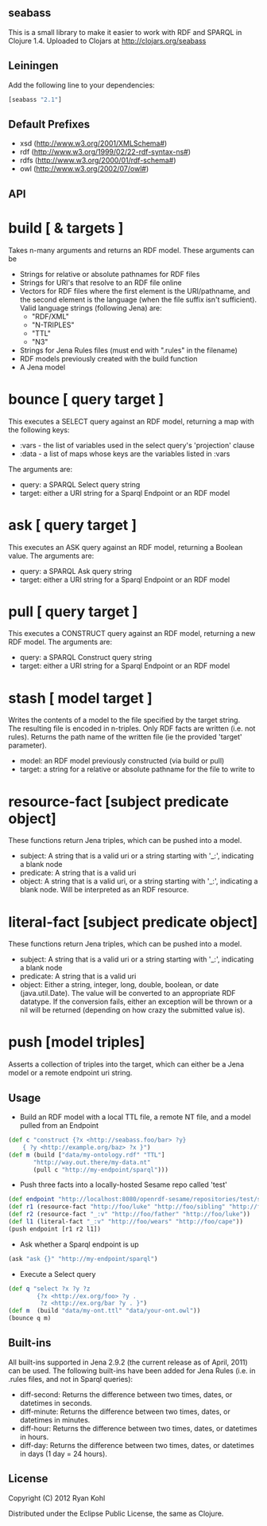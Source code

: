 seabass
----

This is a small library to make it easier to work with RDF and SPARQL in Clojure 1.4.  Uploaded to Clojars at http://clojars.org/seabass

Leiningen
----

Add the following line to your dependencies:

```clj
[seabass "2.1"]
```

Default Prefixes
----

- xsd  (http://www.w3.org/2001/XMLSchema#)
- rdf  (http://www.w3.org/1999/02/22-rdf-syntax-ns#)
- rdfs (http://www.w3.org/2000/01/rdf-schema#)
- owl  (http://www.w3.org/2002/07/owl#)

API
----

build [ & targets ]
====

Takes n-many arguments and returns an RDF model.  These arguments can be
	
- Strings for relative or absolute pathnames for RDF files
- Strings for URI's that resolve to an RDF file online
- Vectors for RDF files where the first element is the URI/pathname, and the 
  second element is the language (when the file suffix isn't sufficient).
  Valid language strings (following Jena) are:
	- "RDF/XML"
	- "N-TRIPLES"
	- "TTL"
	- "N3"
- Strings for Jena Rules files (must end with ".rules" in the filename)
- RDF models previously created with the build function
- A Jena model
		
bounce [ query target ]
====

This executes a SELECT query against an RDF model, returning a map with 
the following keys:
- :vars - the list of variables used in the select query's 'projection' clause
- :data - a list of maps whose keys are the variables listed in :vars

The arguments are:
	
- query: a SPARQL Select query string
- target: either a URI string for a Sparql Endpoint or an RDF model
		
ask [ query target ]
====

This executes an ASK query against an RDF model, returning a Boolean 
value.  The arguments are:

- query: a SPARQL Ask query string
- target: either a URI string for a Sparql Endpoint or an RDF model
		
pull [ query target ]
====

This executes a CONSTRUCT query against an RDF model, returning a 
new RDF model.  The arguments are:

- query: a SPARQL Construct query string
- target: either a URI string for a Sparql Endpoint or an RDF model

stash [ model target ]
====

Writes the contents of a model to the file specified by the target string.  
The resulting file is encoded in n-triples.  Only RDF facts are written 
(i.e. not rules).  Returns the path name of the written file (ie the 
provided 'target' parameter).

- model: an RDF model previously constructed (via build or pull)
- target: a string for a relative or absolute pathname for the file to write to


resource-fact [subject predicate object]
====

These functions return Jena triples, which can be pushed into a model.

- subject: A string that is a valid uri or a string starting with '_:', indicating a blank node
- predicate: A string that is a valid uri
- object: A string that is a valid uri, or a string starting with '_:', indicating a blank node.  Will be interpreted as an RDF resource.


literal-fact [subject predicate object]
====

These functions return Jena triples, which can be pushed into a model.

- subject: A string that is a valid uri or a string starting with '_:', indicating a blank node
- predicate: A string that is a valid uri
- object: Either a string, integer, long, double, boolean, or date (java.util.Date).  The value will be converted to an appropriate RDF datatype.  If the conversion fails, either an exception will be thrown or a nil will be returned (depending on how crazy the submitted value is).

push [model triples]
====

Asserts a collection of  triples into the target, which can either be a Jena model or a remote endpoint uri string.

Usage
----

-   Build an RDF model with a local TTL file, a remote NT file, and a model pulled from an Endpoint

```clj
(def c "construct {?x <http://seabass.foo/bar> ?y}
	{ ?y <http://example.org/baz> ?x }")
(def m (build ["data/my-ontology.rdf" "TTL"] 
       "http://way.out.there/my-data.nt" 
       (pull c "http://my-endpoint/sparql")))
```

- Push three facts into a locally-hosted Sesame repo called 'test'

```clj
(def endpoint "http://localhost:8080/openrdf-sesame/repositories/test/statements")
(def r1 (resource-fact "http://foo/luke" "http://foo/sibling" "http://foo/leia"))
(def r2 (resource-fact "_:v" "http://foo/father" "http://foo/luke"))
(def l1 (literal-fact "_:v" "http://foo/wears" "http://foo/cape"))
(push endpoint [r1 r2 l1])
```
	
-   Ask whether a Sparql endpoint is up

```clj
(ask "ask {}" "http://my-endpoint/sparql")
```
	
-   Execute a Select query

```clj
(def q "select ?x ?y ?z 
        {?x <http://ex.org/foo> ?y . 
         ?z <http://ex.org/bar ?y . }")
(def m  (build "data/my-ont.ttl" "data/your-ont.owl"))
(bounce q m)
```



Built-ins
----
All built-ins supported in Jena 2.9.2 (the current release as of April, 2011) can be used.  The following built-ins have been added for Jena Rules (i.e. in .rules files, and not in Sparql queries):

-  diff-second: Returns the difference between two times, dates, or datetimes in seconds.
-  diff-minute: Returns the difference between two times, dates, or datetimes in minutes.
-  diff-hour: Returns the difference between two times, dates, or datetimes in hours.
-  diff-day: Returns the difference between two times, dates, or datetimes in days (1 day = 24 hours).

License
----

Copyright (C) 2012 Ryan Kohl

Distributed under the Eclipse Public License, the same as Clojure.
